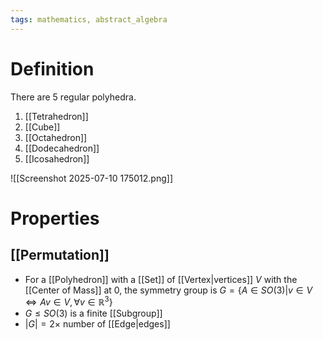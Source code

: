 ```yaml
---
tags: mathematics, abstract_algebra
---
```


# Definition

There are 5 regular polyhedra.

1) [[Tetrahedron]]
2) [[Cube]]
3) [[Octahedron]]
4) [[Dodecahedron]]
5) [[Icosahedron]]

![[Screenshot 2025-07-10 175012.png]]

# Properties

## [[Permutation]]
- For a [[Polyhedron]] with a [[Set]] of [[Vertex|vertices]] $V$ with the [[Center of Mass]] at 0, the symmetry group is $G = \{A \in SO(3) | v \in V \iff Av \in V, \forall v \in \mathbb{R}^3\}$
- $G \leq SO(3)$ is a finite [[Subgroup]]
- $|G| = 2 \times$ number of [[Edge|edges]]